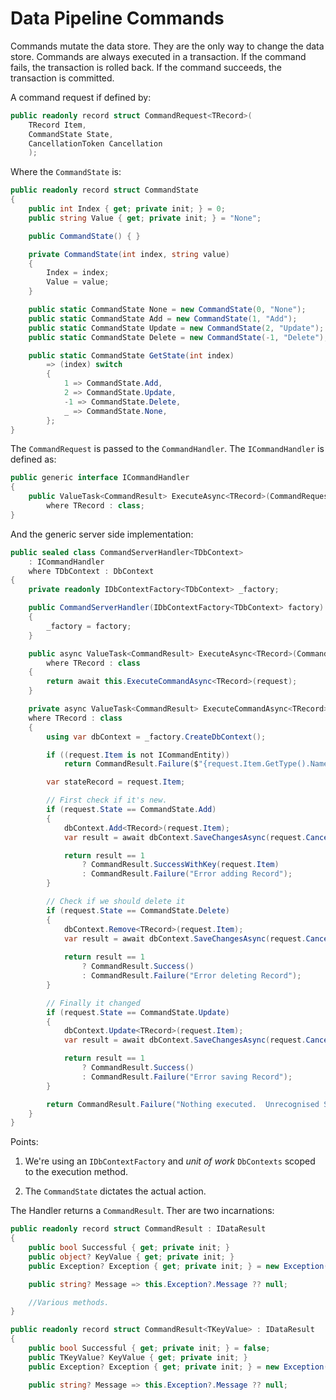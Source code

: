 # Data Pipeline Commands

Commands mutate the data store.  They are the only way to change the data store.  Commands are always executed in a transaction.  If the command fails, the transaction is rolled back.  If the command succeeds, the transaction is committed.

A command request if defined by:

```csharp
public readonly record struct CommandRequest<TRecord>(
    TRecord Item, 
    CommandState State, 
    CancellationToken Cancellation
    );
```

Where the `CommandState` is:

```csharp
public readonly record struct CommandState
{
    public int Index { get; private init; } = 0;
    public string Value { get; private init; } = "None";

    public CommandState() { }

    private CommandState(int index, string value)
    {
        Index = index;
        Value = value;
    }

    public static CommandState None = new CommandState(0, "None");
    public static CommandState Add = new CommandState(1, "Add");
    public static CommandState Update = new CommandState(2, "Update");
    public static CommandState Delete = new CommandState(-1, "Delete");

    public static CommandState GetState(int index)
        => (index) switch
        {
            1 => CommandState.Add,
            2 => CommandState.Update,
            -1 => CommandState.Delete,
            _ => CommandState.None,
        };
}
```

The `CommandRequest` is passed to the `CommandHandler`.  The `ICommandHandler` is defined as:

```csharp
public generic interface ICommandHandler
{
    public ValueTask<CommandResult> ExecuteAsync<TRecord>(CommandRequest<TRecord> request)
        where TRecord : class;
}
```

And the generic server side implementation:

```csharp
public sealed class CommandServerHandler<TDbContext>
    : ICommandHandler
    where TDbContext : DbContext
{
    private readonly IDbContextFactory<TDbContext> _factory;

    public CommandServerHandler(IDbContextFactory<TDbContext> factory)
    {
        _factory = factory;
    }

    public async ValueTask<CommandResult> ExecuteAsync<TRecord>(CommandRequest<TRecord> request)
        where TRecord : class
    {
        return await this.ExecuteCommandAsync<TRecord>(request);
    }

    private async ValueTask<CommandResult> ExecuteCommandAsync<TRecord>(CommandRequest<TRecord> request)
    where TRecord : class
    {
        using var dbContext = _factory.CreateDbContext();

        if ((request.Item is not ICommandEntity))
            return CommandResult.Failure($"{request.Item.GetType().Name} Does not implement ICommandEntity and therefore you can't Update/Add/Delete it directly.");

        var stateRecord = request.Item;

        // First check if it's new.
        if (request.State == CommandState.Add)
        {
            dbContext.Add<TRecord>(request.Item);
            var result = await dbContext.SaveChangesAsync(request.Cancellation).ConfigureAwait(ConfigureAwaitOptions.None);

            return result == 1
                ? CommandResult.SuccessWithKey(request.Item)
                : CommandResult.Failure("Error adding Record");
        }

        // Check if we should delete it
        if (request.State == CommandState.Delete)
        {
            dbContext.Remove<TRecord>(request.Item);
            var result = await dbContext.SaveChangesAsync(request.Cancellation).ConfigureAwait(ConfigureAwaitOptions.None);
            
            return result == 1
                ? CommandResult.Success()
                : CommandResult.Failure("Error deleting Record");
        }

        // Finally it changed
        if (request.State == CommandState.Update)
        {
            dbContext.Update<TRecord>(request.Item);
            var result = await dbContext.SaveChangesAsync(request.Cancellation).ConfigureAwait(ConfigureAwaitOptions.None);

            return result == 1
                ? CommandResult.Success()
                : CommandResult.Failure("Error saving Record");
        }

        return CommandResult.Failure("Nothing executed.  Unrecognised State.");
    }
}
```

Points:

1. We're using an `IDbContextFactory` and *unit of work* `DbContexts` scoped to the execution method.

1. The `CommandState` dictates the actual action. 
 
The Handler returns a `CommandResult`.  Ther are two incarnations:

```csharp
public readonly record struct CommandResult : IDataResult
{
    public bool Successful { get; private init; }
    public object? KeyValue { get; private init; }
    public Exception? Exception { get; private init; } = new Exception("This Result instance has not been Initialized.");

    public string? Message => this.Exception?.Message ?? null;

    //Various methods.
}
```

```csharp
public readonly record struct CommandResult<TKeyValue> : IDataResult
{
    public bool Successful { get; private init; } = false;
    public TKeyValue? KeyValue { get; private init; }
    public Exception? Exception { get; private init; } = new Exception("This Result instance has not been Initialized.");

    public string? Message => this.Exception?.Message ?? null;
```
